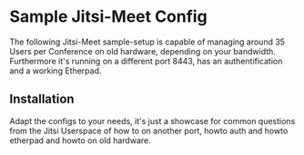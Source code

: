 # Sample Jitsi-Meet Config

The following Jitsi-Meet sample-setup is capable of managing around 35 Users per
Conference on old hardware, depending on your bandwidth.
Furthermore it's running on a different port 8443, has an authentification and a
working Etherpad.

## Installation
Adapt the configs to your needs, it's just a showcase for common questions from
the Jitsi Userspace of how to on another port, howto auth and howto etherpad
and howto on old hardware.

